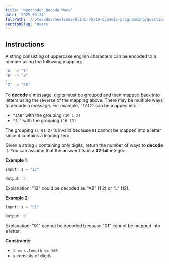 ```yaml
---
title: 'Neetcode: Decode Ways'
date: '2025-08-24'
fullPath: '/notes/dsa/neetcode/blind-75/1D-dynamic-programming/question-06'
sectionSlug: 'notes'
---
```


## Instructions

A string consisting of uppercase english characters can be encoded to a number using the following mapping:

```java
'A' -> "1"
'B' -> "2"
...
'Z' -> "26"
```

To **decode** a message, digits must be grouped and then mapped back into letters using the reverse of the mapping above. There may be multiple ways to decode a message. For example, `"1012"` can be mapped into:

- `"JAB"` with the grouping `(10 1 2)`
- `"JL"` with the grouping `(10 12)`

The grouping `(1 01 2)` is invalid because `01` cannot be mapped into a letter since it contains a leading zero.

Given a string `s` containing only digits, return the number of ways to **decode** it. You can assume that the answer fits in a **32-bit** integer.

**Example 1**:

```java
Input: s = "12"

Output: 2
```

Explanation: "12" could be decoded as "AB" (1 2) or "L" (12).

**Example 2**:

```java
Input: s = "01"

Output: 0
```

Explanation: "01" cannot be decoded because "01" cannot be mapped into a letter.

**Constraints**:

- `1 <= s.length <= 100`
- `s` consists of digits
